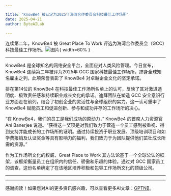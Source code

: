 ```yaml
---

title: 'KnowBe4 被认定为2025年海湾合作委员会科技最佳工作场所'
date: 2025-04-21
author: ByteAILab

---
```


连续第二年，KnowBe4 被 Great Place To Work 评选为海湾合作委员会（GCC）科技最佳工作场所。![图片](https://ai-techpark.com/wp-content/uploads/KnowBe4-2.jpg){ width=60% }

---
KnowBe4 是全球知名的网络安全平台，全面应对人类风险管理。今日宣布，KnowBe4 连续第二年被评为2025年 GCC 国家科技最佳工作场所，跻身全球知名雇主之列，此项荣誉表彰了 KnowBe4 对卓越企业文化的坚定承诺。

排在第14位的 KnowBe4 在科技最佳工作场所名单上的认可，反映了其对激进透明度、极致责任感和持续职业成长文化的承诺。迪拜团队在塑造 GCC 安全意识行业方面走在前列，结合了初创企业的灵活性与全球组织的实力。这一认可重申了 KnowBe4 赋能员工和促进创新、参与和成功并存的工作场所的决心。

“在 KnowBe4，我们的员工是我们成功的原动力，” KnowBe4 的首席人力资源官 Ani Banerjee 说道。“获得这一奖项是对我们致力于营造一个员工感到被重视、得到支持并能成长的工作场所的证明。通过持续投资于职业发展、顶级培训项目和如学费报销及认证奖金等具有影响力的福利，我们致力于为团队提供他们茁壮成长所需的资源。”

作为工作场所文化的权威，Great Place to Work 其方法论基于一个全球公认的框架，该框架衡量员工在组织内的信任、骄傲和乐趣的体验。通过对 GCC 国家员工的调查，这份名单确定了在该地区培养积极和包容工作场所文化的顶级公司。

---
---
感谢阅读！如果您对AI的更多资讯感兴趣，可以查看更多AI文章：[GPTNB](https://gptnb.com)。
